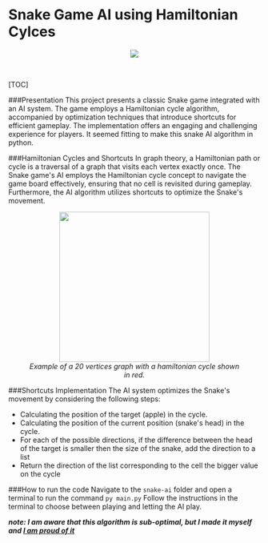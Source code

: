 # Snake Game AI using Hamiltonian Cylces
<figure style="text-align:center">
  <img src="https://imgur.com/a/lK6Mb3n">
</figure>
<br>

[TOC]

###Presentation
This project presents a classic Snake game integrated with an AI system. The game employs a Hamiltonian cycle algorithm, accompanied by optimization techniques that introduce shortcuts for efficient gameplay. The implementation offers an engaging and challenging experience for players.
It seemed fitting to make this snake AI algorithm in python.

###Hamiltonian Cycles and Shortcuts
In graph theory, a Hamiltonian path or cycle is a traversal of a graph that visits each vertex exactly once. The Snake game's AI employs the Hamiltonian cycle concept to navigate the game board effectively, ensuring that no cell is revisited during gameplay. Furthermore, the AI algorithm utilizes shortcuts to optimize the Snake's movement.
<figure style="text-align:center">
  <img src="https://upload.wikimedia.org/wikipedia/commons/6/60/Hamiltonian_path.svg"style="width:300px; height:300px; object-fit:cover;">
  <figcaption><i>Example of a 20 vertices graph with a hamiltonian cycle shown in red.</i></figcaption>
</figure>
###Shortcuts Implementation
The AI system optimizes the Snake's movement by considering the following steps:

* Calculating the position of the target (apple) in the cycle.
* Calculating the position of the current position (snake's head) in the cycle.
* For each of the possible directions, if the difference between the head of the target is smaller then the size of the snake, add the direction to a list
* Return the direction of the list corresponding to the cell the bigger value on the cycle

###How to run the code
Navigate to the ```snake-ai``` folder and open a terminal to run the command ```py main.py```
Follow the instructions in the terminal to choose between playing and letting the AI play.

***note: I am aware that this algorithm is sub-optimal, but I made it myself and [I am proud of it](https://imgflip.com/i/854knr)***